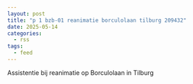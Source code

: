 ```yaml
---
layout: post
title: "p 1 bzb-01 reanimatie borculolaan tilburg 209432"
date: 2025-05-14
categories: 
  - rss
tags: 
  - feed
---
```


Assistentie bij reanimatie op Borculolaan in Tilburg
